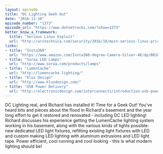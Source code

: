 ```yaml
---
layout: episode
title: "DC Lighting Geek Out"
date: "2016-11-10"
episode_number: "1373"
episode_url: "https://www.dotnetrocks.com/?show=1373"
better_know_a_framework:
  title: "Serious Linux Exploit"
  url: "http://arstechnica.com/security/2016/10/most-serious-linux-privilege-escalation-bug-ever-is-under-active-exploit/"
links:
- title: "Insta360"
  url: "https://www.amazon.com/Insta360-degree-Camera-Silver-4K/dp/B01ECYRQT2"
- title: "Soraa LED Lamps"
  url: "http://www.soraa.com/products/lamps"
- title: "LumenCache"
  url: "http://lumencache.lighting/"
- title: "Klus Design"
  url: "http://www.klusdesign.com/"
- title: "USB Power Delivery"
  url: "http://electronicdesign.com/interconnects/introduction-usb-power-delivery"
---
```


DC Lighting real, and Richard has installed it! Time for a Geek Out! You've heard bits and pieces about the flood in Richard's basement and the year long effort to get it restored and renovated - including DC LED lighting! Richard discusses his experience getting the LumenCache lighting system working in his basement, along with the various kinds of lights possible: new dedicated LED light fixtures, refitting existing light fixtures with LED and custom making LED lighting with aluminum extrusions and LED light tape. Power efficient, cool running and cool looking - this is what modern lighting should be!
